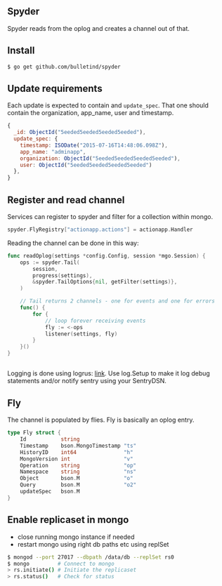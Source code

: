 ## Spyder

Spyder reads from the oplog and creates a channel out of that.

## Install

```sh
$ go get github.com/bulletind/spyder
```

## Update requirements

Each update is expected to contain and `update_spec`. That one should contain the organization, app_name, user and timestamp.

```js
{
  _id: ObjectId("5eeded5eeded5eeded5eeded"),
  update_spec: {
    timestamp: ISODate("2015-07-16T14:48:06.098Z"),
    app_name: "adminapp",
    organization: ObjectId("5eeded5eeded5eeded5eeded"),
    user: ObjectId("5eeded5eeded5eeded5eeded")
  },
}
```

## Register and read channel

Services can register to spyder and filter for a collection within mongo.

```go
spyder.FlyRegistry["actionapp.actions"] = actionapp.Handler
```

Reading the channel can be done in this way:

```go
func readOplog(settings *config.Config, session *mgo.Session) {
	ops := spyder.Tail(
		session,
		progress(settings),
		&spyder.TailOptions{nil, getFilter(settings)},
	)

	// Tail returns 2 channels - one for events and one for errors
	func() {
		for {
			// loop forever receiving events
			fly := <-ops
			listener(settings, fly)
		}
	}()
}
```

##
Logging is done using logrus: [link](https://github.com/Sirupsen/logrus).
Use log.Setup to make it log debug statements and/or notify sentry using your SentryDSN. 

## Fly

The channel is populated by flies. Fly is basically an oplog entry.

```go
type Fly struct {
	Id           string
	Timestamp    bson.MongoTimestamp "ts"
	HistoryID    int64               "h"
	MongoVersion int                 "v"
	Operation    string              "op"
	Namespace    string              "ns"
	Object       bson.M              "o"
	Query        bson.M              "o2"
	updateSpec   bson.M
}
```

## Enable replicaset in mongo

- close running mongo instance if needed
- restart mongo using right db paths etc using replSet

```sh
$ mongod --port 27017 --dbpath /data/db --replSet rs0
$ mongo         # Connect to mongo
> rs.initiate() # Initiate the replicaset
> rs.status()   # Check for status
```